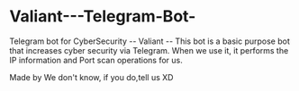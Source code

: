 # Valiant---Telegram-Bot-
Telegram bot for CyberSecurity
-- Valiant -- 
This bot is a basic purpose bot that increases cyber security via Telegram. When we use it, it performs the IP information and Port scan operations for us.

Made by We don't know, if  you do,tell us XD
